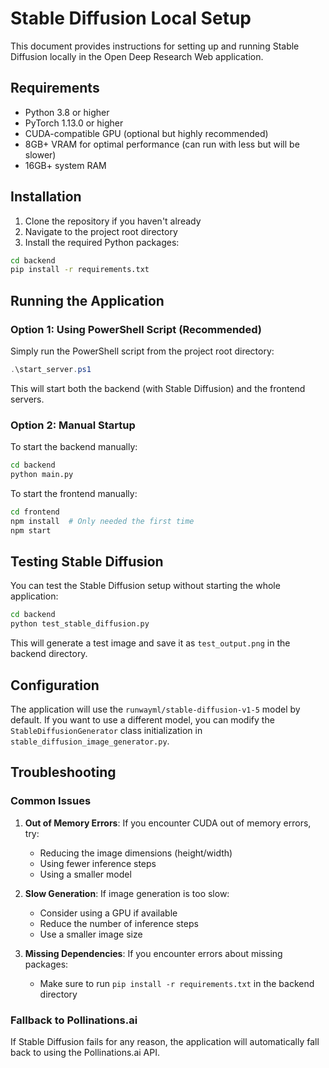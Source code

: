 # Stable Diffusion Local Setup

This document provides instructions for setting up and running Stable Diffusion locally in the Open Deep Research Web application.

## Requirements

- Python 3.8 or higher
- PyTorch 1.13.0 or higher
- CUDA-compatible GPU (optional but highly recommended)
- 8GB+ VRAM for optimal performance (can run with less but will be slower)
- 16GB+ system RAM

## Installation

1. Clone the repository if you haven't already
2. Navigate to the project root directory
3. Install the required Python packages:

```bash
cd backend
pip install -r requirements.txt
```

## Running the Application

### Option 1: Using PowerShell Script (Recommended)

Simply run the PowerShell script from the project root directory:

```powershell
.\start_server.ps1
```

This will start both the backend (with Stable Diffusion) and the frontend servers.

### Option 2: Manual Startup

To start the backend manually:

```bash
cd backend
python main.py
```

To start the frontend manually:

```bash
cd frontend
npm install  # Only needed the first time
npm start
```

## Testing Stable Diffusion

You can test the Stable Diffusion setup without starting the whole application:

```bash
cd backend
python test_stable_diffusion.py
```

This will generate a test image and save it as `test_output.png` in the backend directory.

## Configuration

The application will use the `runwayml/stable-diffusion-v1-5` model by default. If you want to use a different model, you can modify the `StableDiffusionGenerator` class initialization in `stable_diffusion_image_generator.py`.

## Troubleshooting

### Common Issues

1. **Out of Memory Errors**: If you encounter CUDA out of memory errors, try:
   - Reducing the image dimensions (height/width)
   - Using fewer inference steps
   - Using a smaller model

2. **Slow Generation**: If image generation is too slow:
   - Consider using a GPU if available
   - Reduce the number of inference steps
   - Use a smaller image size

3. **Missing Dependencies**: If you encounter errors about missing packages:
   - Make sure to run `pip install -r requirements.txt` in the backend directory

### Fallback to Pollinations.ai

If Stable Diffusion fails for any reason, the application will automatically fall back to using the Pollinations.ai API.
